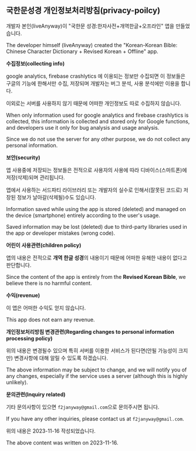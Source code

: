 ## 국한문성경 개인정보처리방침(privacy-poilcy)

개발자 본인(liveAnyway)이 "국한문 성경:한자사전+개역한글+오프라인" 앱을 만들었습니다.

The developer himself (liveAnyway) created the "Korean-Korean Bible: Chinese Character Dictionary + Revised Korean + Offline" app.

**수집정보(collecting info)**

google analytics, firebase crashlytics 에 이용되는 정보만 수집되면 이 정보들은 구글의 기능에 한해서만 수집, 저장되며 개발자는 버그 분석, 사용 분석에만 이용을 합니다.

이외로는 서버를 사용하지 않기 때문에 어떠한 개인정보도 따로 수집하지 않습니다.

When only information used for google analytics and firebase crashlytics is collected, this information is collected and stored only for Google functions, and developers use it only for bug analysis and usage analysis.

Since we do not use the server for any other purpose, we do not collect any personal information.

**보안(security)**

앱 사용중에 저장되는 정보들은 전적으로 사용자의 사용에 따라 디바이스(스마트폰)에 저장(삭제)되며 관리됩니다.

앱에서 사용하는 서드파티 라이브러리 또는 개발자의 실수로 인해서(잘못된 코드로) 저장된 정보가 날아갈(삭제될)수도 있습니다.

Information saved while using the app is stored (deleted) and managed on the device (smartphone) entirely according to the user's usage.

Saved information may be lost (deleted) due to third-party libraries used in the app or developer mistakes (wrong code).

**어린이 사용관련(children policy)**

앱의 내용은 전적으로 **개역 한글 성경**의 내용이기 때문에 어떠한 유해한 내용이 없다고 판단합니다.

Since the content of the app is entirely from the **Revised Korean Bible**, we believe there is no harmful content.

**수익(revenue)**

이 앱은 어떠한 수익도 얻지 않습니다.

This app does not earn any revenue.

**개인정보처리방침 변경관련(Regarding changes to personal information processing policy)**

위의 내용은 변경될수 있으며 특히 서버를 이용한 서비스가 된다면(안될 가능성이 크지만) 변경사항에 대해 알릴 수 있도록 하겠습니다.

The above information may be subject to change, and we will notify you of any changes, especially if the service uses a server (although this is highly unlikely).

**문의관련(Inquiry related)**

기타 문의사항이 있으면 `f2janyway@gmail.com`으로 문의주시면 됩니다.


If you have any other inquiries, please contact us at `f2janyway@gmail.com`.


위의 내용은 2023-11-16 작성되었습니다.

The above content was written on 2023-11-16.




